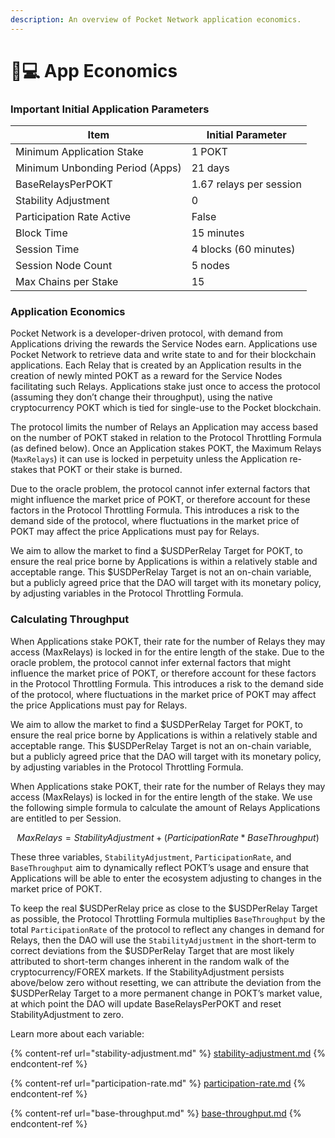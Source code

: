 ```yaml
---
description: An overview of Pocket Network application economics.
---
```


# 👩💻 App Economics

### Important Initial Application Parameters

| Item                            | Initial Parameter       |
| ------------------------------- | ----------------------- |
| Minimum Application Stake       | 1 POKT                  |
| Minimum Unbonding Period (Apps) | 21 days                 |
| BaseRelaysPerPOKT               | 1.67 relays per session |
| Stability Adjustment            | 0                       |
| Participation Rate Active       | False                   |
| Block Time                      | 15 minutes              |
| Session Time                    | 4 blocks (60 minutes)   |
| Session Node Count              | 5 nodes                 |
| Max Chains per Stake            | 15                      |

### Application Economics

Pocket Network is a developer-driven protocol, with demand from Applications driving the rewards the Service Nodes earn. Applications use Pocket Network to retrieve data and write state to and for their blockchain applications. Each Relay that is created by an Application results in the creation of newly minted POKT as a reward for the Service Nodes facilitating such Relays. Applications stake just once to access the protocol (assuming they don’t change their throughput), using the native cryptocurrency POKT which is tied for single-use to the Pocket blockchain.&#x20;

The protocol limits the number of Relays an Application may access based on the number of POKT staked in relation to the Protocol Throttling Formula (as defined below). Once an Application stakes POKT, the Maximum Relays (`MaxRelays`) it can use is locked in perpetuity unless the Application re-stakes that POKT or their stake is burned.

Due to the oracle problem, the protocol cannot infer external factors that might influence the market price of POKT, or therefore account for these factors in the Protocol Throttling Formula. This introduces a risk to the demand side of the protocol, where fluctuations in the market price of POKT may affect the price Applications must pay for Relays.&#x20;

We aim to allow the market to find a $USDPerRelay Target for POKT, to ensure the real price borne by Applications is within a relatively stable and acceptable range. This $USDPerRelay Target is not an on-chain variable, but a publicly agreed price that the DAO will target with its monetary policy, by adjusting variables in the Protocol Throttling Formula.

### Calculating Throughput

When Applications stake POKT, their rate for the number of Relays they may access (MaxRelays) is locked in for the entire length of the stake. Due to the oracle problem, the protocol cannot infer external factors that might influence the market price of POKT, or therefore account for these factors in the Protocol Throttling Formula. This introduces a risk to the demand side of the protocol, where fluctuations in the market price of POKT may affect the price Applications must pay for Relays.&#x20;

We aim to allow the market to find a $USDPerRelay Target for POKT, to ensure the real price borne by Applications is within a relatively stable and acceptable range. This $USDPerRelay Target is not an on-chain variable, but a publicly agreed price that the DAO will target with its monetary policy, by adjusting variables in the Protocol Throttling Formula.

When Applications stake POKT, their rate for the number of Relays they may access (MaxRelays) is locked in for the entire length of the stake. We use the following simple formula to calculate the amount of Relays Applications are entitled to per Session.

$$
MaxRelays = StabilityAdjustment + (ParticipationRate * BaseThroughput)
$$

These three variables, `StabilityAdjustment`, `ParticipationRate`, and `BaseThroughput` aim to dynamically reflect POKT’s usage and ensure that Applications will be able to enter the ecosystem adjusting to changes in the market price of POKT.

To keep the real $USDPerRelay price as close to the $USDPerRelay Target as possible, the Protocol Throttling Formula multiplies `BaseThroughput` by the total `ParticipationRate` of the protocol to reflect any changes in demand for Relays, then the DAO will use the `StabilityAdjustment` in the short-term to correct deviations from the $USDPerRelay Target that are most likely attributed to short-term changes inherent in the random walk of the cryptocurrency/FOREX markets. If the StabilityAdjustment persists above/below zero without resetting, we can attribute the deviation from the $USDPerRelay Target to a more permanent change in POKT’s market value, at which point the DAO will update BaseRelaysPerPOKT and reset StabilityAdjustment to zero.

Learn more about each variable:

{% content-ref url="stability-adjustment.md" %}
[stability-adjustment.md](stability-adjustment.md)
{% endcontent-ref %}

{% content-ref url="participation-rate.md" %}
[participation-rate.md](participation-rate.md)
{% endcontent-ref %}

{% content-ref url="base-throughput.md" %}
[base-throughput.md](base-throughput.md)
{% endcontent-ref %}
